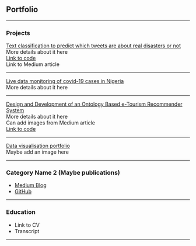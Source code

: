 ## Portfolio

---

### Projects 

[Text classification to predict which tweets are about real disasters or not](/sample_page)
<br/>
More details about it here
<br/>
[Link to code](https://github.com/AniekanInyang/tweet-classification)
<br/>
Link to Medium article

---
[Live data monitoring of covid-19 cases in Nigeria](https://www.stearsng.com/article/live-monitoring-covid-19-cases-in-nigeria)
<br/>
More details about it here
<br/>

---
[Design and Development of an Ontology Based e-Tourism Recommender System](https://medium.com/@_aniekan_/knowledge-representation-of-nigerian-tourism-using-ontology-342da28f0b84)
<br/>
More details about it here
<br/>
Can add images from Medium article
<br/>
[Link to code](https://github.com/AniekanInyang/Ng-tourism-ontology)

---
[Data visualisation portfolio](https://public.tableau.com/profile/aniekaninyang#!/)
<br/>
Maybe add an image here
<br/>

---

### Category Name 2 (Maybe publications)

- [Medium Blog](https://www.medium.com/@_aniekan_)
- [GitHub](https://www.github.com/AniekanInyang)

---

### Education

- Link to CV
- Transcript


---

